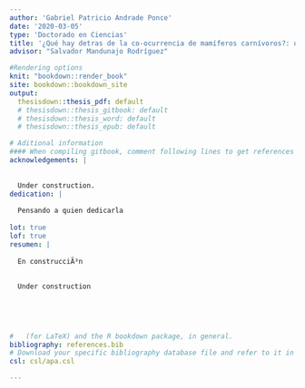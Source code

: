 ```yaml
---
author: 'Gabriel Patricio Andrade Ponce'
date: '2020-03-05'
type: 'Doctorado en Ciencias'
title: '¿Qué hay detras de la co-ocurrencia de mamíferos carnívoros?: un enfoque de fototrampeo y modelos jerárquicos'
advisor: "Salvador Mandunajo Rodríguez"

#Rendering options
knit: "bookdown::render_book"
site: bookdown::bookdown_site
output: 
  thesisdown::thesis_pdf: default
  # thesisdown::thesis_gitbook: default
  # thesisdown::thesis_word: default
  # thesisdown::thesis_epub: default

# Aditional information
#### When compiling gitbook, comment following lines to get references
acknowledgements: |
  
  
  Under construction.
dedication: |
  
  Pensando a quien dedicarla
  
lot: true
lof: true
resumen: |
  
  En construcciÃ³n
  
  
  Under construction
  
  
  


#   (for LaTeX) and the R bookdown package, in general.
bibliography: references.bib
# Download your specific bibliography database file and refer to it in the line above.
csl: csl/apa.csl

---
```








